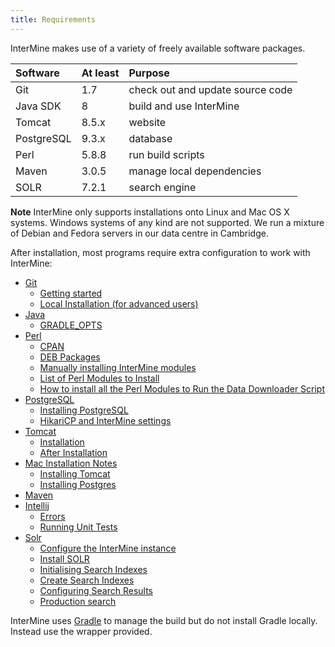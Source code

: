 ```yaml
---
title: Requirements
---
```


InterMine makes use of a variety of freely available software packages.

| Software | At least | Purpose |
| :--- | :--- | :--- |
| Git | 1.7 | check out and update source code |
| Java SDK | 8 | build and use InterMine |
| Tomcat | 8.5.x | website |
| PostgreSQL | 9.3.x | database |
| Perl | 5.8.8 | run build scripts |
| Maven | 3.0.5 | manage local dependencies |
| SOLR | 7.2.1 | search engine |

**Note**
InterMine only supports installations onto Linux and Mac OS X systems. Windows systems of any kind are not supported. We run a mixture of Debian and Fedora servers in our data centre in Cambridge.

After installation, most programs require extra configuration to work with InterMine:

* [Git](git.md)
	* [Getting started](git.md#getting-started)
	* [Local Installation (for advanced users)](git.md#local-installation-for-advanced-users)
* [Java](java.md)
	* [GRADLE\_OPTS](java.md#gradle\_opts)
* [Perl](perl.md)
	* [CPAN](perl.md#cpan)
	* [DEB Packages](perl.md#deb-packages)
	* [Manually installing InterMine modules](perl.md#manually-installing-intermine-modules)
	* [List of Perl Modules to Install](perl.md#list-of-perl-modules-to-install)
	* [How to install all the Perl Modules to Run the Data Downloader Script](perl.md#how-to-install-all-the-perl-modules-to-run-the-data-downloader-script)
* [PostgreSQL](postgres/postgres.md)
	* [Installing PostgreSQL](postgres/postgres.md)
	* [HikariCP and InterMine settings](postgres/hikari.md)
* [Tomcat](tomcat.md)
	* [Installation](tomcat.md#installation)
	* [After Installation](tomcat.md#after-installation)
* [Mac Installation Notes](macs.md)
	* [Installing Tomcat](macs.md#installing-tomcat)
	* [Installing Postgres](macs.md#installing-postgres)
* [Maven](maven.md)
* [Intellij](intellij.md)
	* [Errors](intellij.md#errors)
	* [Running Unit Tests](intellij.md#running-unit-tests)
* [Solr](solr.md)
	* [Configure the InterMine instance](solr.md#configure-the-intermine-instance)
	* [Install SOLR](solr.md#installing-solr)
	* [Initialising Search Indexes](solr.md#initialising-search-indexes)
	* [Create Search Indexes](solr.md#create-search-indexes)
	* [Configuring Search Results](solr.md#configuring-search-results)
	* [Production search](solr.md#production-search)

InterMine uses [Gradle](gradle/index.md) to manage the build but do not install Gradle locally. Instead use the wrapper provided.

